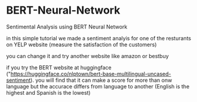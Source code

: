 # BERT-Neural-Network
Sentimental Analysis using BERT Neural Network

in this simple tutorial we made a sentiment analyis for one of the resturants on YELP website (measure the satisfaction of the customers)

you can change it and try another website like amazon or bestbuy

if you try the BERT website at huggingface ("https://huggingface.co/nlptown/bert-base-multilingual-uncased-sentiment). you will find that it can make a score for more than onw language but the accurace differs from language to another (English is the highest and Spanish is the lowest)
